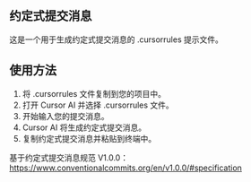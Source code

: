 ## 约定式提交消息

这是一个用于生成约定式提交消息的 .cursorrules 提示文件。

## 使用方法

1. 将 .cursorrules 文件复制到您的项目中。
2. 打开 Cursor AI 并选择 .cursorrules 文件。
3. 开始输入您的提交消息。
4. Cursor AI 将生成约定式提交消息。
5. 复制约定式提交消息并粘贴到终端中。

基于约定式提交消息规范 V1.0.0：https://www.conventionalcommits.org/en/v1.0.0/#specification
